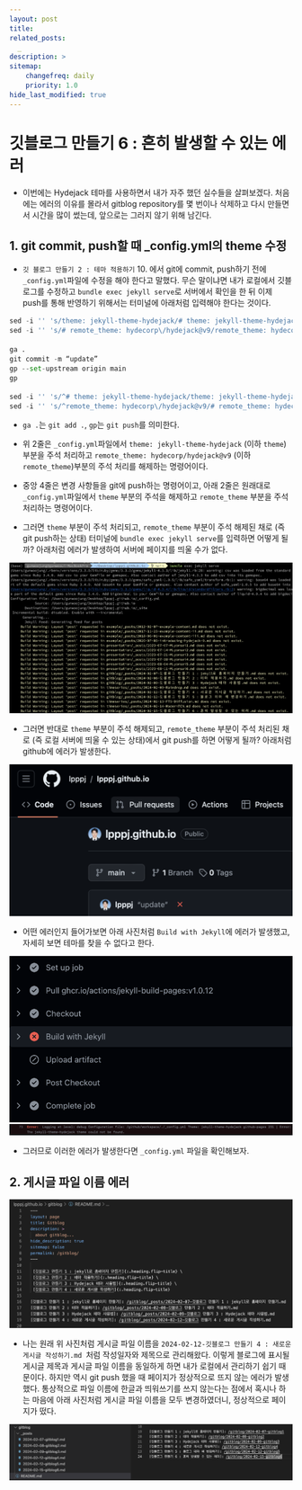 ```yaml
---
layout: post
title: 
related_posts:
  _
description: >
sitemap:
    changefreq: daily
    priority: 1.0
hide_last_modified: true
---
```


# 깃블로그 만들기 6 : 흔히 발생할 수 있는 에러

- 이번에는 Hydejack 테마를 사용하면서 내가 자주 했던 실수들을 살펴보겠다. 처음에는 에러의 이유를 몰라서 gitblog repository를 몇 번이나 삭제하고 다시 만들면서 시간을 많이 썼는데, 앞으로는 그러지 않기 위해 남긴다.

## 1. git commit, push할 때 _config.yml의 theme 수정

- `깃 블로그 만들기 2 : 테마 적용하기` 10. 에서 git에 commit, push하기 전에 `_config.yml`파일에 수정을 해야 한다고 말했다. 무슨 말이냐면 내가 로컬에서 깃블로그를 수정하고 `bundle exec jekyll serve`로 서버에서 확인을 한 뒤 이제 push를 통해 반영하기 위해서는 터미널에 아래처럼 입력해야 한다는 것이다.

~~~python
sed -i '' 's/theme: jekyll-theme-hydejack/# theme: jekyll-theme-hydejack/' _config.yml
sed -i '' 's/# remote_theme: hydecorp\/hydejack@v9/remote_theme: hydecorp\/hydejack@v9/' _config.yml

ga .
git commit -m “update”
gp --set-upstream origin main
gp

sed -i '' 's/^# theme: jekyll-theme-hydejack/theme: jekyll-theme-hydejack/' _config.yml
sed -i '' 's/^remote_theme: hydecorp\/hydejack@v9/# remote_theme: hydecorp\/hydejack@v9/' _config.yml
~~~

- `ga .`는 `git add .`, `gp`는 `git push`를 의미한다.
- 위 2줄은 `_config.yml`파일에서 `theme: jekyll-theme-hydejack` (이하 `theme`) 부분을 주석 처리하고 `remote_theme: hydecorp/hydejack@v9` (이하 `remote_theme`)부분의 주석 처리를 해제하는 명령어이다. 
- 중앙 4줄은 변경 사항들을 git에 push하는 명령어이고, 아래 2줄은 원래대로 `_config.yml`파일에서 `theme` 부분의 주석을 해제하고 `remote_theme` 부분을 주석 처리하는 명령어이다.

- 그러면 `theme` 부분이 주석 처리되고, `remote_theme` 부분이 주석 해제된 채로 (즉 git push하는 상태) 터미널에 `bundle exec jekyll serve`를 입력하면 어떻게 될까? 아래처럼 에러가 발생하여 서버에 페이지를 띄울 수가 없다.
  
![사진1](/assets/img/gitblog/gitblog6/gitblog6_1.png)

- 그러면 반대로 `theme` 부분이 주석 해제되고, `remote_theme` 부분이 주석 처리된 채로 (즉 로컬 서버에 띄울 수 있는 상태)에서 git push를 하면 어떻게 될까? 아래처럼 github에 에러가 발생한다.

![사진2](/assets/img/gitblog/gitblog6/gitblog6_2.png)

- 어떤 에러인지 들어가보면 아래 사진처럼 `Build with Jekyll`에 에러가 발생했고, 자세히 보면 테마를 찾을 수 없다고 한다.

![사진3](/assets/img/gitblog/gitblog6/gitblog6_3.png)
![사진4](/assets/img/gitblog/gitblog6/gitblog6_4.png)

- 그러므로 이러한 에러가 발생한다면 `_config.yml` 파일을 확인해보자.

## 2. 게시글 파일 이름 에러

![사진5](/assets/img/gitblog/gitblog3/gitblog3_3.png)

- 나는 원래 위 사진처럼 게시글 파일 이름을 `2024-02-12-깃블로그 만들기 4 : 새로운 게시글 작성하기.md `처럼 작성일자와 제목으로 관리해왔다. 이렇게 블로그에 표시될 게시글 제목과 게시글 파일 이름을 동일하게 하면 내가 로컬에서 관리하기 쉽기 때문이다. 하지만 역시 git push 했을 때 페이지가 정상적으로 뜨지 않는 에러가 발생했다. 통상적으로 파일 이름에 한글과 띄워쓰기를 쓰지 않는다는 점에서 혹시나 하는 마음에 아래 사진처럼 게시글 파일 이름을 모두 변경하였더니, 정상적으로 페이지가 떴다.

![사진6](/assets/img/gitblog/gitblog6/gitblog6_5.png)